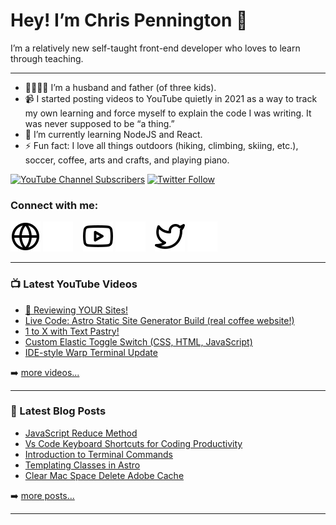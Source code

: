 # Hey! I’m Chris Pennington 👋
I’m a relatively new self-taught front-end developer who loves to learn through teaching.

---
- 👨‍👩‍👧‍👦 I’m a husband and father (of three kids).
- 📹 I started posting videos to YouTube quietly in 2021 as a way to track my own learning and force myself to explain the code I was writing. It was never supposed to be “a thing.”
- 🎒 I’m currently learning NodeJS and React.
- ⚡ Fun fact: I love all things outdoors (hiking, climbing, skiing, etc.), soccer, coffee, arts and crafts, and playing piano.

[![YouTube Channel Subscribers](https://img.shields.io/youtube/channel/subscribers/UCUSxKiac-miugK9CDsxGS9Q?logo=youtube&logoColor=red&style=for-the-badge)][youtube]
[![Twitter Follow](https://img.shields.io/twitter/follow/cpenned?color=1DA1F2&logo=twitter&style=for-the-badge)](https://twitter.com/intent/follow?original_referer=https%3A%2F%2Fgithub.com%cpenned&screen_name=cpenned)

### Connect with me:
[![website](./img/globe-light.svg)](https://codinginpublic.dev#gh-light-mode-only)
[![website](./img/globe-dark.svg)](https://codinginpublic.dev#gh-dark-mode-only)
&nbsp;&nbsp;
[![website](./img/youtube-light.svg)](https://youtube.com/coding-in-public#gh-light-mode-only)
[![website](./img/youtube-dark.svg)](https://youtube.com/coding-in-public#gh-dark-mode-only)
&nbsp;&nbsp;
[![website](./img/twitter-light.svg)](https://twitter.com/cpenned#gh-light-mode-only)
[![website](./img/twitter-dark.svg)](https://twitter.com/cpenned#gh-dark-mode-only)
&nbsp;&nbsp;

---

### 📺 Latest YouTube Videos

<!-- YOUTUBE:START -->
- [👀 Reviewing YOUR Sites!](https://www.youtube.com/watch?v=npkDQ-JRF8g)
- [Live Code: Astro Static Site Generator Build &lpar;real coffee website!&rpar;](https://www.youtube.com/watch?v=59N0wkvf12I)
- [1 to X with Text Pastry!](https://www.youtube.com/watch?v=5Kl_Zv97aJE)
- [Custom Elastic Toggle Switch &lpar;CSS, HTML, JavaScript&rpar;](https://www.youtube.com/watch?v=TdIr1sVe7Ig)
- [IDE-style Warp Terminal Update](https://www.youtube.com/watch?v=nBxbmndS2cU)
<!-- YOUTUBE:END -->

➡️ [more videos...][youtube]

---

### 📕 Latest Blog Posts

<!-- BLOG-POST-LIST:START -->
- [JavaScript Reduce Method](https://chrispennington.blog/blog/reduce-method-javascript/)
- [Vs Code Keyboard Shortcuts for Coding Productivity](https://chrispennington.blog/blog/vs-code-keyboard-shortcuts-for-coding-productivity/)
- [Introduction to Terminal Commands](https://chrispennington.blog/blog/introduction-to-terminal-commands/)
- [Templating Classes in Astro](https://chrispennington.blog/blog/templating-classes-in-astro/)
- [Clear Mac Space Delete Adobe Cache](https://chrispennington.blog/blog/clear-mac-space-delete-adobe-cache/)
<!-- BLOG-POST-LIST:END -->

➡️ [more posts...][blog]

---

[website]: https://codinginpublic.dev
[blog]: https://chrispennington.blog
[twitter]: https://twitter.com/cpenned
[youtube]: https://youtube.com/coding-in-public
